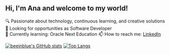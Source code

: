 ## Hi, I'm Ana and welcome to my world!
🔍 Passionate about technology, continuous learning, and creative solutions  
💼 Looking for opportunities as Software Developer  
🌱 Currently learning: Oracle Next Education
📫 How to reach me: [LinkedIn](https://www.linkedin.com/in/anabeatriz-p/)

[![beeinblue's GitHub stats](https://github-readme-stats.vercel.app/api?username=beeinblue&show_icons=true&theme=radical&hide=issues,contribs)](https://github.com/anuraghazra/github-readme-stats)
[![Top Langs](https://github-readme-stats.vercel.app/api/top-langs/?username=beeinblue&layout=compact&theme=radical)](https://github.com/beeinblue)

